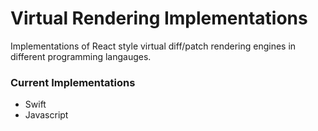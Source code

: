 # Virtual Rendering Implementations

Implementations of React style virtual diff/patch rendering engines in different programming langauges.

### Current Implementations

- Swift
- Javascript
